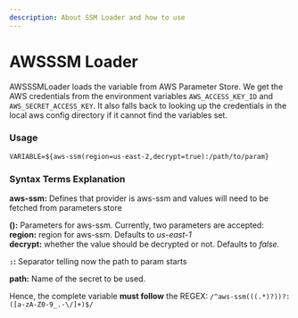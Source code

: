 ```yaml
---
description: About SSM Loader and how to use
---
```


# AWSSSM Loader

AWSSSMLoader loads the variable from AWS Parameter Store. We get the AWS credentials from the environment variables `AWS_ACCESS_KEY_ID` and `AWS_SECRET_ACCESS_KEY`. It also falls back to looking up the credentials in the local aws config directory if it cannot find the variables set.

### Usage

```text
VARIABLE=${aws-ssm(region=us-east-2,decrypt=true):/path/to/param}
```

### **Syntax Terms Explanation**

**aws-ssm:** Defines that provider is aws-ssm and values will need to be fetched from parameters store

**\(\):** Parameters for aws-ssm. Currently, two parameters are accepted:  
**region:** region for aws-ssm. Defaults to _us-east-1_  
**decrypt:** whether the value should be decrypted or not. Defaults to _false._

**`:`:** Separator telling now the path to param starts

**path:** Name of the secret to be used.

Hence, the complete variable **must follow** the REGEX: `/^aws-ssm(((.*)?))?:([a-zA-Z0-9_.-\/]+)$/`
